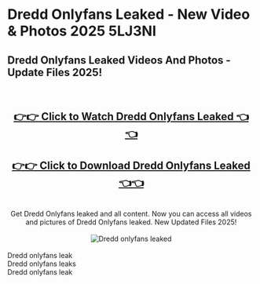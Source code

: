 # Dredd Onlyfans Leaked - New Video & Photos 2025 5LJ3NI

<h2>Dredd Onlyfans Leaked Videos And Photos - Update Files 2025!</h2>
<br>
<div align="center">
<h2><a href="https://ulove.online/aps_233" rel="nofollow">👉👉 Click to Watch Dredd Onlyfans Leaked 👈👈</a></h2>
<h2><a href="https://ulove.online/aps_233" rel="nofollow">👉👉 Click to Download Dredd Onlyfans Leaked 👈👈</a></h2>
<br>
Get Dredd Onlyfans leaked and all content. Now you can access all videos and pictures of Dredd Onlyfans leaked. New Updated Files 2025!
<br>
<br>
<a href="https://ulove.online/aps_233" rel="nofollow" data-target="animated-image.originalLink"><img src="https://i.imgur.com/dJHk4Zq.gif)" alt="Dredd onlyfans leaked" style="max-width: 100%; display: inline-block;" data-target="animated-image.originalImage"></a>
</div>
<br>
Dredd onlyfans leak<br>
Dredd onlyfans leaks<br>
Dredd onlyfans leak